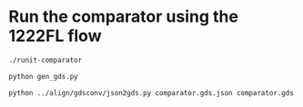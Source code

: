 # Run the comparator using the 1222FL flow

```bash
./runit-comparator

python gen_gds.py

python ../align/gdsconv/json2gds.py comparator.gds.json comparator.gds
```